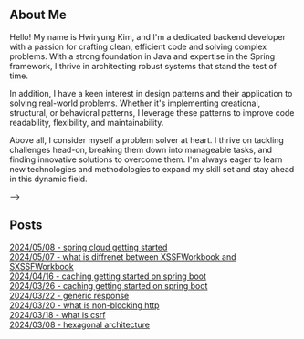 
<!-- header -->
<!-- ![header](https://capsule-render.vercel.app/api?type=transparent&color=auto&height=300&section=header&text=:\)&fontSize=90) -->
<!-- Hi, 🙋🏻‍♂️ I'm backend developer <br> -->
<!-- I love listening lofi <br> -->
<!-- [![Hits](https://hits.seeyoufarm.com/api/count/incr/badge.svg?url=https%3A%2F%2Fgithub.com%2Fhrllk%2F&count_bg=%23D4E7F0&title_bg=%2378BBD8&icon=&icon_color=%23B8B8B8&title=hits&edge_flat=false)](https://hits.seeyoufarm.com) -->

<!-- ## Hi There, I'm HwiRyung :) -->


## About Me
Hello! My name is Hwiryung Kim, and I'm a dedicated backend developer with a passion for crafting clean, efficient code and solving complex problems. With a strong foundation in Java and expertise in the Spring framework, I thrive in architecting robust systems that stand the test of time.


In addition, I have a keen interest in design patterns and their application to solving real-world problems. Whether it's implementing creational, structural, or behavioral patterns, I leverage these patterns to improve code readability, flexibility, and maintainability.

Above all, I consider myself a problem solver at heart. I thrive on tackling challenges head-on, breaking them down into manageable tasks, and finding innovative solutions to overcome them. I'm always eager to learn new technologies and methodologies to expand my skill set and stay ahead in this dynamic field.






<!-- # # 📚 Stacks -->
<!-- # <div> -->
<!-- #   <img src="https://img.shields.io/badge/HTML5-E34F26?style=flat-square&logo=HTML5&logoColor=white"/> -->
<!-- #   <img src="https://img.shields.io/badge/CSS3-1572B6?style=flat-square&logo=CSS3&logoColor=white"/> -->
<!-- #   <img src="https://img.shields.io/badge/JavaScript-F7DF1E?style=flat-square&logo=JavaScript&logoColor=white"/> -->
<!-- #   <img src="https://img.shields.io/badge/JQuery-0769AD?style=flat-square&logo=JQuery&logoColor=white"/> -->
<!-- # </div> -->
<!-- # <div> -->
<!-- #   <img src="https://img.shields.io/badge/Java-007396?style=flat-square&logo=Java&logoColor=white"/> -->
<!-- #   <img src="https://img.shields.io/badge/Spring-6DB33F?style=flat-square&logo=Spring&logoColor=white"/> -->
<!-- # </div> -->
<!-- # <img src="https://img.shields.io/badge/RabbitMQ-FF6600?style=flat-square&logo=RabbitMQ&logoColor=white"/> -->
<!-- # <div> -->
<!-- #   <img src="https://img.shields.io/badge/MariaDB-003545?style=flat-square&logo=MariaDB&logoColor=white"/> -->
<!-- #   <img src="https://img.shields.io/badge/MySQL-4479A1?style=flat-square&logo=MySQL&logoColor=white"/> -->
<!-- # </div> -->
<!-- # <div> -->
<!-- #   <img src="https://img.shields.io/badge/Jenkins-D24939?style=flat-square&logo=Jenkins&logoColor=white"/> -->
<!-- #   <img src="https://img.shields.io/badge/AmazonEC2-FF9900?style=flat-square&logo=AmazonEC2&logoColor=white"/> -->
<!-- #   <img src="https://img.shields.io/badge/AmazonS3-569A31?style=flat-square&logo=AmazonS3&logoColor=white"/> -->
<!-- #   <img src="https://img.shields.io/badge/AmazonRDS-527FFF?style=flat-square&logo=AmazonRDS&logoColor=white"/> -->
<!-- # </div> -->
<!-- # <div> -->
<!-- #   <img src="https://img.shields.io/badge/GitHub-181717?style=flat-square&logo=GitHub&logoColor=white"/> -->
<!-- #   <img src="https://img.shields.io/badge/Confluence-172B4D?style=flat-square&logo=Confluence&logoColor=white"/> -->
<!-- # </div> -->
<!-- # <div> -->
<!-- #   <img src="https://img.shields.io/badge/JetBrains-000000?style=flat-square&logo=JetBrains&logoColor=white"/> -->
<!-- #   <img src="https://img.shields.io/badge/Neovim-57A143?style=flat-square&logo=Neovim&logoColor=white"/> -->
<!-- # </div> --> -->

<!--# ## Stack -->
<!--# <div>-->
<!--#   <img src="https://img.shields.io/badge/Java-007396?style=flat-square&logo=Java&logoColor=white"/>-->
<!--#   <img src="https://img.shields.io/badge/Spring-6DB33F?style=flat-square&logo=Spring&logoColor=white"/>-->
<!--#   <img src="https://img.shields.io/badge/MariaDB-003545?style=flat-square&logo=MariaDB&logoColor=white"/>-->
<!--#   <img src="https://img.shields.io/badge/AWS-FF9900?style=flat-square&logo=AmazonEC2&logoColor=white"/>-->
<!--#   <img src="https://img.shields.io/badge/GitLab-FC6D26?style=flat-square&logo=GitLab"/>-->
<!--# </div>-->

<!-- ##  Stats -->
<!-- ![Hrllk's GitHub stats](https://github-readme-stats.vercel.app/api?username=hrllk&show_icons=true&theme=merko) -->

##  Posts
[2024/05/08 - spring cloud getting started](https://hrllk.github.io//spring/spring-cloud-quick-start/) <br/>
[2024/05/07 - what is diffrenet between XSSFWorkbook and SXSSFWorkbook](https://hrllk.github.io//spring/troubleshooting/diffrence-between-XSSFWorkbook-and-SXSSFWorkbook/) <br/>
[2024/04/16 - caching getting started on spring boot](https://hrllk.github.io//spring/troubleshooting/message-converter/) <br/>
[2024/03/26 - caching getting started on spring boot](https://hrllk.github.io//spring%20-%20modernsoftware/caching-getting-started-on-spring/) <br/>
[2024/03/22 - generic response](https://hrllk.github.io//modernsoftware/spring/generic-response/) <br/>
[2024/03/20 - what is non-blocking http](https://hrllk.github.io//cs/non-blocking-http-request/) <br/>
[2024/03/18 - what is csrf](https://hrllk.github.io//spring/csrf/) <br/>
[2024/03/08 - hexagonal architecture](https://hrllk.github.io//softwarearchitecturepattern/hexagonal-architecture/) <br/>
